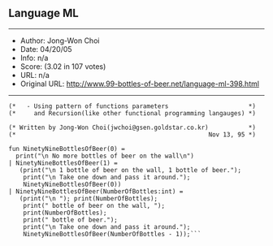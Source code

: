 
## Language ML ##
---
- Author: Jong-Won Choi
- Date: 04/20/05
- Info: n/a
- Score:  (3.02 in 107 votes)
- URL: n/a
- Original URL: http://www.99-bottles-of-beer.net/language-ml-398.html
---

```(* ML version of 99 bottles of beer                               *)
(*   - Using pattern of functions parameters                      *)
(*     and Recursion(like other functional programming langauges) *)

(* Written by Jong-Won Choi(jwchoi@gsen.goldstar.co.kr)           *)
(*                                                     Nov 13, 95 *)

fun NinetyNineBottlesOfBeer(0) =
  print("\n No more bottles of beer on the wall\n")
| NinetyNineBottlesOfBeer(1) = 
   (print("\n 1 bottle of beer on the wall, 1 bottle of beer.");
    print("\n Take one down and pass it around.");
    NinetyNineBottlesOfBeer(0))
| NinetyNineBottlesOfBeer(NumberOfBottles:int) =
   (print("\n "); print(NumberOfBottles);
    print(" bottle of beer on the wall, ");
    print(NumberOfBottles);
    print(" bottle of beer.");
    print("\n Take one down and pass it around.");
    NinetyNineBottlesOfBeer(NumberOfBottles - 1));```